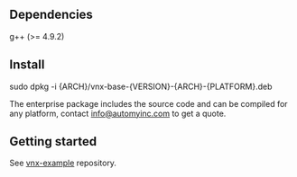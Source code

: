
## Dependencies

g++ (>= 4.9.2)

## Install

sudo dpkg -i {ARCH}/vnx-base-{VERSION}-{ARCH}-{PLATFORM}.deb

The enterprise package includes the source code and can be compiled for any platform, contact info@automyinc.com to get a quote.

## Getting started

See [vnx-example](../vnx-example/) repository.
